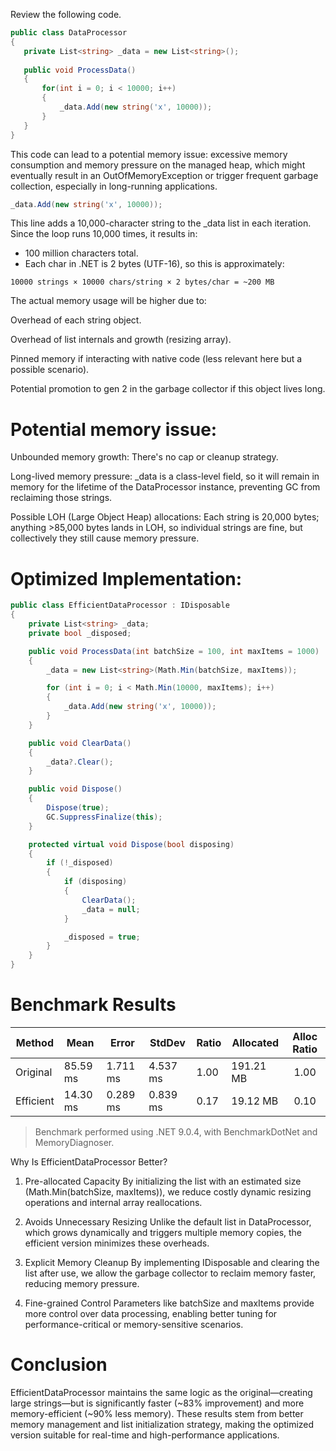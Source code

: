 Review the following code.

 ```csharp
public class DataProcessor
{
    private List<string> _data = new List<string>();
    
    public void ProcessData()
    {
        for(int i = 0; i < 10000; i++)
        {
            _data.Add(new string('x', 10000));
        }
    }
}
```
This code can lead to a potential memory issue: excessive memory consumption and memory pressure on the managed heap, which might eventually result in an OutOfMemoryException or trigger frequent garbage collection, especially in long-running applications.
 ```csharp
_data.Add(new string('x', 10000));
```
This line adds a 10,000-character string to the _data list in each iteration. Since the loop runs 10,000 times, it results in:
* 100 million characters total.
* Each char in .NET is 2 bytes (UTF-16), so this is approximately:
 ```
10000 strings × 10000 chars/string × 2 bytes/char = ~200 MB
 ```
The actual memory usage will be higher due to:

Overhead of each string object.

Overhead of list internals and growth (resizing array).

Pinned memory if interacting with native code (less relevant here but a possible scenario).

Potential promotion to gen 2 in the garbage collector if this object lives long.

# Potential memory issue:
Unbounded memory growth: There's no cap or cleanup strategy.

Long-lived memory pressure: _data is a class-level field, so it will remain in memory for the lifetime of the DataProcessor instance, preventing GC from reclaiming those strings.

Possible LOH (Large Object Heap) allocations: Each string is 20,000 bytes; anything >85,000 bytes lands in LOH, so individual strings are fine, but collectively they still cause memory pressure.


# Optimized Implementation:
```csharp
public class EfficientDataProcessor : IDisposable
{
    private List<string> _data;
    private bool _disposed;

    public void ProcessData(int batchSize = 100, int maxItems = 1000)
    {
        _data = new List<string>(Math.Min(batchSize, maxItems));

        for (int i = 0; i < Math.Min(10000, maxItems); i++)
        {
            _data.Add(new string('x', 10000));
        }
    }

    public void ClearData()
    {
        _data?.Clear();
    }

    public void Dispose()
    {
        Dispose(true);
        GC.SuppressFinalize(this);
    }

    protected virtual void Dispose(bool disposing)
    {
        if (!_disposed)
        {
            if (disposing)
            {
                ClearData();
                _data = null;
            }

            _disposed = true;
        }
    }
}
```
# Benchmark Results

| Method    | Mean     | Error    | StdDev   | Ratio | Allocated | Alloc Ratio |
|-----------|----------|----------|----------|-------|-----------|:-----------:|
| Original  | 85.59 ms | 1.711 ms | 4.537 ms | 1.00  | 191.21 MB | 1.00        |
| Efficient | 14.30 ms | 0.289 ms | 0.839 ms | 0.17  | 19.12 MB  | 0.10        |

> Benchmark performed using .NET 9.0.4, with BenchmarkDotNet and MemoryDiagnoser.

Why Is EfficientDataProcessor Better?
1. Pre-allocated Capacity
By initializing the list with an estimated size (Math.Min(batchSize, maxItems)), we reduce costly dynamic resizing operations and internal array reallocations.

2. Avoids Unnecessary Resizing
Unlike the default list in DataProcessor, which grows dynamically and triggers multiple memory copies, the efficient version minimizes these overheads.

3. Explicit Memory Cleanup
By implementing IDisposable and clearing the list after use, we allow the garbage collector to reclaim memory faster, reducing memory pressure.

4. Fine-grained Control
Parameters like batchSize and maxItems provide more control over data processing, enabling better tuning for performance-critical or memory-sensitive scenarios.

# Conclusion
EfficientDataProcessor maintains the same logic as the original—creating large strings—but is significantly faster (~83% improvement) and more memory-efficient (~90% less memory). These results stem from better memory management and list initialization strategy, making the optimized version suitable for real-time and high-performance applications.



